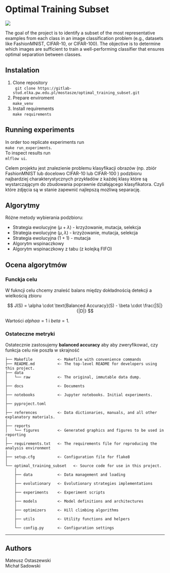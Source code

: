 # Optimal Training Subset

<a target="_blank" href="https://cookiecutter-data-science.drivendata.org/">
    <img src="https://img.shields.io/badge/CCDS-Project%20template-328F97?logo=cookiecutter" />
</a>

The goal of the project is to identify a subset of the most representative examples from each class in an image classification problem (e.g., datasets like FashionMNIST, CIFAR-10, or CIFAR-100). The objective is to determine which images are sufficient to train a well-performing classifier that ensures optimal separation between classes.

## Instalation
1. Clone repository  
    ` git clone https://gitlab-stud.elka.pw.edu.pl/mostasze/optimal_training_subset.git`
2. Prepare enviroment   
    `make_venv`
3. Install requirements   
    `make requirements`

## Running experiments
In order too replicate experiments run     
    `make run_experiments`.  
To inspect results run   
    `mlflow ui`.

Celem projektu jest znalezienie problemu klasyfikacji obrazów (np. zbiór FashionMNIST lub docelowo CIFAR-10 lub CIFAR-100 ) podzbioru najbardziej charakterystycznych przykładów z każdej klasy które są wystarczającym do zbudowania poprawnie działającego klasyfikatora. Czyli które zdjęcia są w stanie zapewnić najlepszą możliwą separację. 

## Algorytmy
Różne metody wybierania podzbioru:

- Strategia ewolucyjne $(\mu + \lambda)$ - krzyżowanie, mutacja, selekcja
- Strategia ewolucyjne $(\mu, \lambda)$ - krzyżowanie, mutacja, selekcja
- Strategia ewolucyjna $(1 + 1)$ - mutacja
- Algorytm wspinaczkowy
- Algorytm wspinaczkowy z tabu (z kolejką FIFO)

## Ocena algorytmów

### Funckja celu

W fukncji celu chcemy znaleść balans między dokładnością detekcji a wielkością zbioru

$$
J(S) = \alpha \cdot \text{Balanced Accuracy}(S) - \beta \cdot \frac{|S|}{|D|}
$$

Wartości $alphaα = 1$ i $beta = 1$.

### Ostateczne metryki

Ostatecznie zastosujemy **balanced accuracy** aby aby zweryfikować, czy funkcja celu nie poszła w skrajność

```
├── Makefile           <- Makefile with convenience commands
├── README.md          <- The top-level README for developers using this project.
├── data
│   └── raw            <- The original, immutable data dump.
│
├── docs               <- Documents
│
├── notebooks          <- Jupyter notebooks. Initial experiments.
│
├── pyproject.toml   
│
├── references         <- Data dictionaries, manuals, and all other explanatory materials.
│
├── reports          
│   └── figures        <- Generated graphics and figures to be used in reporting
│
├── requirements.txt   <- The requirements file for reproducing the analysis environment
│
├── setup.cfg          <- Configuration file for flake8
│
└── optimal_training_subset   <- Source code for use in this project.
    │
    ├── data           <- Data management and loading
    │
    ├── evolutionary   <- Evolutionary strategies implementations
    │
    ├── experiments    <- Experiment scripts
    │
    ├── models         <- Model definitions and architectures
    │
    ├── optimizers     <- Hill climbing algorithms
    │
    ├── utils          <- Utility functions and helpers
    │   
    └── config.py      <- Configuration settings

```

--------

## Authors
Mateusz Ostaszewski  
Michał Sadowski